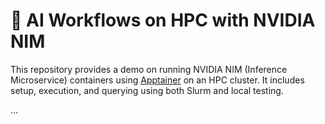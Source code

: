 # 🚀 AI Workflows on HPC with NVIDIA NIM

This repository provides a demo on running NVIDIA NIM (Inference Microservice) containers using [Apptainer](https://apptainer.org/) on an HPC cluster. It includes setup, execution, and querying using both Slurm and local testing.

...

